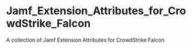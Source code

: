 # Jamf_Extension_Attributes_for_CrowdStrike_Falcon
A collection of Jamf Extension Attributes for CrowdStrike Falcon

